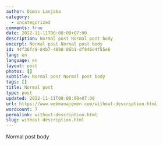 ```yaml
---
author: Dimas Lanjaka
category:
  - uncategorized
comments: true
date: 2022-11-11T00:00:00+07:00
description: Normal post Normal post body
excerpt: Normal post Normal post body
id: 44f36fc8-84b7-4888-86b1-df846e4f55e6
lang: en
language: en
layout: post
photos: []
subtitle: Normal post Normal post body
tags: []
title: Normal post
type: post
updated: 2022-11-11T00:00:00+07:00
url: https://www.webmanajemen.com/without-description.html
wordcount: 7
permalink: without-description.html
slug: without-description.html
---
```


Normal post body

